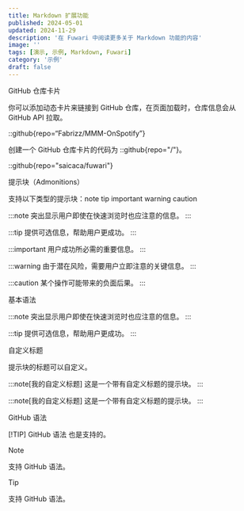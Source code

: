 ```yaml
---
title: Markdown 扩展功能
published: 2024-05-01
updated: 2024-11-29
description: '在 Fuwari 中阅读更多关于 Markdown 功能的内容'
image: ''
tags: [演示, 示例, Markdown, Fuwari]
category: '示例'
draft: false
---
```


GitHub 仓库卡片

你可以添加动态卡片来链接到 GitHub 仓库，在页面加载时，仓库信息会从 GitHub API 拉取。

::github{repo=“Fabrizz/MMM-OnSpotify”}

创建一个 GitHub 仓库卡片的代码为 ::github{repo="<owner>/<repo>"}。

::github{repo="saicaca/fuwari"}

提示块（Admonitions）

支持以下类型的提示块：note tip important warning caution

:::note
突出显示用户即使在快速浏览时也应注意的信息。
:::

:::tip
提供可选信息，帮助用户更成功。
:::

:::important
用户成功所必需的重要信息。
:::

:::warning
由于潜在风险，需要用户立即注意的关键信息。
:::

:::caution
某个操作可能带来的负面后果。
:::

基本语法

:::note
突出显示用户即使在快速浏览时也应注意的信息。
:::

:::tip
提供可选信息，帮助用户更成功。
:::

自定义标题

提示块的标题可以自定义。

:::note[我的自定义标题]
这是一个带有自定义标题的提示块。
:::

:::note[我的自定义标题]
这是一个带有自定义标题的提示块。
:::

GitHub 语法

[!TIP]
GitHub 语法 也是支持的。

> [!NOTE]
> 支持 GitHub 语法。

> [!TIP]
> 支持 GitHub 语法。
